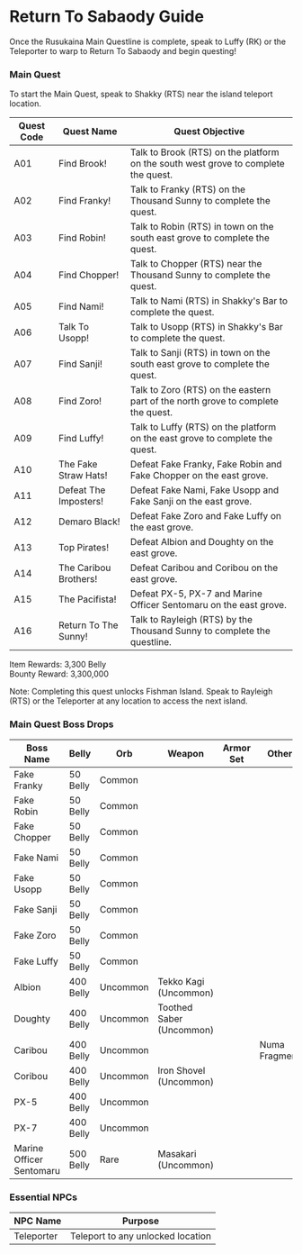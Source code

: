 # Return To Sabaody Guide

Once the Rusukaina Main Questline is complete, speak to Luffy (RK) or the Teleporter to warp to Return To Sabaody and begin questing!

### Main Quest

To start the Main Quest, speak to Shakky (RTS) near the island teleport location.

| Quest Code| Quest Name            | Quest Objective|
|-----------|-----------            |-----------|
| A01       | Find Brook!           |Talk to Brook (RTS) on the platform on the south west grove to complete the quest.|
| A02       | Find Franky!          |Talk to Franky (RTS) on the Thousand Sunny to complete the quest.|
| A03       | Find Robin!           |Talk to Robin (RTS) in town on the south east grove to complete the quest.|
| A04       | Find Chopper!         |Talk to Chopper (RTS) near the Thousand Sunny to complete the quest.|
| A05       | Find Nami!            |Talk to Nami (RTS) in Shakky's Bar to complete the quest.|
| A06       | Talk To Usopp!        |Talk to Usopp (RTS) in Shakky's Bar to complete the quest.|
| A07       | Find Sanji!           |Talk to Sanji (RTS) in town on the south east grove to complete the quest.|
| A08       | Find Zoro!            |Talk to Zoro (RTS) on the eastern part of the north grove to complete the quest.|
| A09       | Find Luffy!           |Talk to Luffy (RTS) on the platform on the east grove to complete the quest.|
| A10       | The Fake Straw Hats!  |Defeat Fake Franky, Fake Robin and Fake Chopper on the east grove.|
| A11       | Defeat The Imposters! |Defeat Fake Nami, Fake Usopp and Fake Sanji on the east grove.|
| A12       | Demaro Black!         |Defeat Fake Zoro and Fake Luffy on the east grove.|
| A13       | Top Pirates!          |Defeat Albion and Doughty on the east grove.|
| A14       | The Caribou Brothers! |Defeat Caribou and Coribou on the east grove.|
| A15       | The Pacifista!        |Defeat PX-5, PX-7 and Marine Officer Sentomaru on the east grove.|
| A16       | Return To The Sunny!  |Talk to Rayleigh (RTS) by the Thousand Sunny to complete the questline.|


Item Rewards: 3,300 Belly<br>
Bounty Reward: 3,300,000

Note: Completing this quest unlocks Fishman Island. Speak to Rayleigh (RTS) or the Teleporter at any location to access the next island.

### Main Quest Boss Drops

| Boss Name                | Belly     | Orb      | Weapon                   | Armor Set | Other         |
|--------------------------|-----------|----------|--------------------------|-----------|---------------|
| Fake Franky              | 50 Belly  | Common   |                          |           |               |
| Fake Robin               | 50 Belly  | Common   |                          |           |               |
| Fake Chopper             | 50 Belly  | Common   |                          |           |               |
| Fake Nami                | 50 Belly  | Common   |                          |           |               |
| Fake Usopp               | 50 Belly  | Common   |                          |           |               |
| Fake Sanji               | 50 Belly  | Common   |                          |           |               |
| Fake Zoro                | 50 Belly  | Common   |                          |           |               |
| Fake Luffy               | 50 Belly  | Common   |                          |           |               |
| Albion                   | 400 Belly | Uncommon | Tekko Kagi (Uncommon)    |           |               |
| Doughty                  | 400 Belly | Uncommon | Toothed Saber (Uncommon) |           |               |
| Caribou                  | 400 Belly | Uncommon |                          |           | Numa Fragment |
| Coribou                  | 400 Belly | Uncommon | Iron Shovel (Uncommon)   |           |               |
| PX-5                     | 400 Belly | Uncommon |                          |           |               |
| PX-7                     | 400 Belly | Uncommon |                          |           |               |
| Marine Officer Sentomaru | 500 Belly | Rare     | Masakari (Uncommon)      |           |               |

### Essential NPCs

| NPC Name         | Purpose                                    |
|-------------     |-----------                                 |
| Teleporter       | Teleport to any unlocked location          |